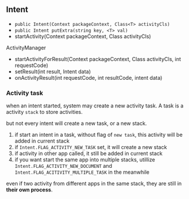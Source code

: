 ## Intent

- `public Intent(Context packageContext, Class<T> activityCls)`
- `public Intent putExtra(string key, <T> val)` 
- startActivity(Context packageContext, Class activityCls)

ActivityManager

- startActivityForResult(Context packageContext, Class activityCls, int requestCode)
- setResult(int result, Intent data)
- onActivityResult(int requestCode, int resultCode, intent data)

### Activity task

when an intent started, system may create a new activity task. 
A task is a activity `stack` to store activities.

but not every intent will create a new task, or a new stack.

1. if start an intent in a task, without flag of `new task`, this activity will be added in current stack
2. if `Intent.FLAG_ACTIVITY_NEW_TASK` set, it will create a new stack
3. if activity in other app called, it still be added in current stack
4. if you want start the same app into multiple stacks, utillize `Intent.FLAG_ACTIVITY_NEW_DOCUMENT` and `Intent.FLAG_ACITIVITY_MULTIPLE_TASK` in the meanwhile

even if two activity from different apps in the same stack, they are still in **their own process**.